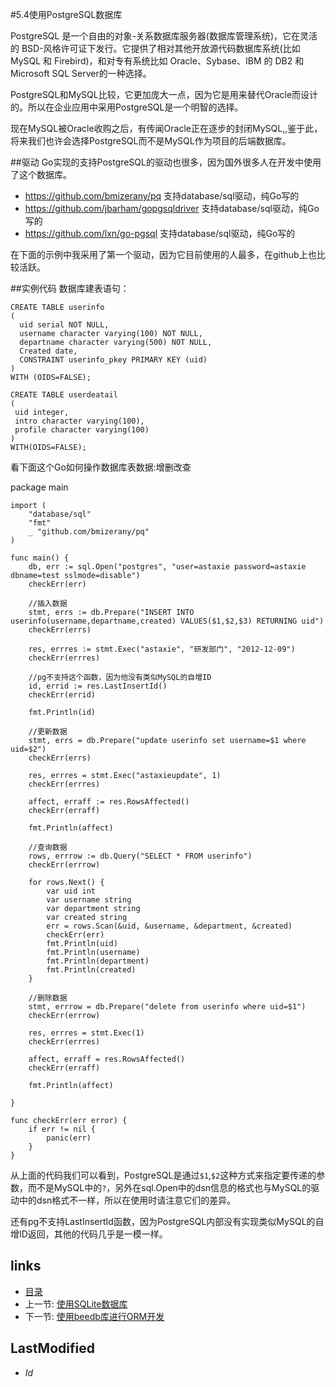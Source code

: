 #5.4使用PostgreSQL数据库

PostgreSQL 是一个自由的对象-关系数据库服务器(数据库管理系统)，它在灵活的 BSD-风格许可证下发行。它提供了相对其他开放源代码数据库系统(比如 MySQL 和 Firebird)，和对专有系统比如 Oracle、Sybase、IBM 的 DB2 和 Microsoft SQL Server的一种选择。

PostgreSQL和MySQL比较，它更加庞大一点，因为它是用来替代Oracle而设计的。所以在企业应用中采用PostgreSQL是一个明智的选择。

现在MySQL被Oracle收购之后，有传闻Oracle正在逐步的封闭MySQL,,鉴于此，将来我们也许会选择PostgreSQL而不是MySQL作为项目的后端数据库。

##驱动
Go实现的支持PostgreSQL的驱动也很多，因为国外很多人在开发中使用了这个数据库。

- https://github.com/bmizerany/pq 支持database/sql驱动，纯Go写的
- https://github.com/jbarham/gopgsqldriver 支持database/sql驱动，纯Go写的
- https://github.com/lxn/go-pgsql 支持database/sql驱动，纯Go写的

在下面的示例中我采用了第一个驱动，因为它目前使用的人最多，在github上也比较活跃。

##实例代码
数据库建表语句：

	CREATE TABLE userinfo
	(
	  uid serial NOT NULL,
	  username character varying(100) NOT NULL,
	  departname character varying(500) NOT NULL,
	  Created date,
	  CONSTRAINT userinfo_pkey PRIMARY KEY (uid)
	)
	WITH (OIDS=FALSE);
	
	CREATE TABLE userdeatail
	(
	 uid integer,
  	 intro character varying(100),
  	 profile character varying(100)
	)
	WITH(OIDS=FALSE);

看下面这个Go如何操作数据库表数据:增删改查

package main

	import (
		"database/sql"
		"fmt"
		_ "github.com/bmizerany/pq"
	)

	func main() {
		db, err := sql.Open("postgres", "user=astaxie password=astaxie dbname=test sslmode=disable")
		checkErr(err)

		//插入数据
		stmt, errs := db.Prepare("INSERT INTO userinfo(username,departname,created) VALUES($1,$2,$3) RETURNING uid")
		checkErr(errs)

		res, errres := stmt.Exec("astaxie", "研发部门", "2012-12-09")
		checkErr(errres)

		//pg不支持这个函数，因为他没有类似MySQL的自增ID
		id, errid := res.LastInsertId()
		checkErr(errid)

		fmt.Println(id)

		//更新数据
		stmt, errs = db.Prepare("update userinfo set username=$1 where uid=$2")
		checkErr(errs)

		res, errres = stmt.Exec("astaxieupdate", 1)
		checkErr(errres)

		affect, erraff := res.RowsAffected()
		checkErr(erraff)

		fmt.Println(affect)

		//查询数据
		rows, errrow := db.Query("SELECT * FROM userinfo")
		checkErr(errrow)

		for rows.Next() {
			var uid int
			var username string
			var department string
			var created string
			err = rows.Scan(&uid, &username, &department, &created)
			checkErr(err)
			fmt.Println(uid)
			fmt.Println(username)
			fmt.Println(department)
			fmt.Println(created)
		}

		//删除数据
		stmt, errrow = db.Prepare("delete from userinfo where uid=$1")
		checkErr(errrow)

		res, errres = stmt.Exec(1)
		checkErr(errres)

		affect, erraff = res.RowsAffected()
		checkErr(erraff)

		fmt.Println(affect)

	}

	func checkErr(err error) {
		if err != nil {
			panic(err)
		}
	}

从上面的代码我们可以看到，PostgreSQL是通过`$1`,`$2`这种方式来指定要传递的参数，而不是MySQL中的`?`，另外在sql.Open中的dsn信息的格式也与MySQL的驱动中的dsn格式不一样，所以在使用时请注意它们的差异。

还有pg不支持LastInsertId函数，因为PostgreSQL内部没有实现类似MySQL的自增ID返回，其他的代码几乎是一模一样。

## links
   * [目录](<preface.md>)
   * 上一节: [使用SQLite数据库](<5.3.md>)
   * 下一节: [使用beedb库进行ORM开发](<5.5.md>)

## LastModified 
   * $Id$